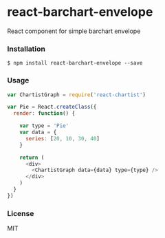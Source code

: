 react-barchart-envelope
=======================

React component for simple barchart envelope

### Installation

```
$ npm install react-barchart-envelope --save
```

### Usage

```JavaScript
var ChartistGraph = require('react-chartist')

var Pie = React.createClass({
  render: function() {

    var type = 'Pie'
    var data = {
      series: [20, 10, 30, 40]
    }

    return (
      <div>
        <ChartistGraph data={data} type={type} />
      </div>
    )
  }
})
```

### License

MIT